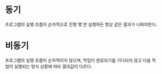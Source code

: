 # 동기

프로그램의 실행 흐름이 순차적으로 진행
몇 번 실행하든 항상 같은 결과가 나와야한다.

# 비동기

프로그램의 실행 흐름이 순차적이지 않으며, 작업이 완료되기를 기다리지 않고 다음 작업이 실행되는 방식
상황에 따라 결과값이 다르다.